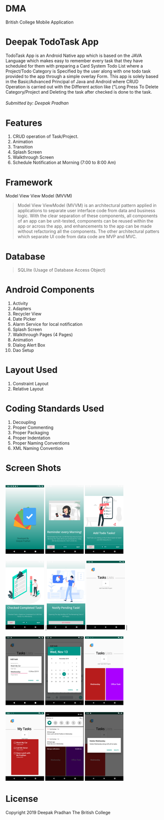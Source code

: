 # DMA
British College Mobile Application

# Deepak TodoTask App
TodoTask App is an Android Native app which is based on the JAVA Language which makes easy to remember every task that they have scheduled for them with preparing a Card System Todo List where a Project/Todo Category is Specified by the user along with one todo task provided to the app through a simple overlay Form. This app is solely based in the Basic/Advanced Principal of Java and Android where CRUD Operation is carried out with the Different action like ("Long Press To Delete Category/Project and Deleting the task after checked is done to the task. 

###### Submitted by: Deepak Pradhan

# Features
1. CRUD operation of Task/Project.
2. Animation
3. Transition 
4. Splash Screen
5. Walkthrough Screen
6. Schedule Notification at Morning (7:00 to 8:00 Am)

# Framework
Model View View Model (MVVM)
> Model View ViewModel (MVVM) is an architectural pattern applied in applications to separate user interface code from data and business logic. With the clear separation of these components, all components of an app can be unit-tested, components can be reused within the app or across the app, and enhancements to the app can be made without refactoring all the components.
The other architectural patters which separate UI code from data code are MVP and MVC.

# Database
> SQLlite (Usage of Database Access Object)

# Android Components
1. Activity
2. Adapters
3. Recycler View
4. Date Picker
5. Alarm Service for local notification
6. Splash Screen
7. Walkthrough Pages (4 Pages)
8. Animation 
9. Dialog Alert Box
10. Dao Setup

# Layout Used
1. Constraint Layout
2. Relative Layout


# Coding Standards Used
1. Decoupling
2. Proper Commenting
3. Proper Packaging
4. Proper Indentation
5. Proper Naming Conventions
6. XML Naming Convention

# Screen Shots

<img src="https://github.com/varun2948/DMA/blob/master/Screenshots/Screenshot_1.png" width="25%" height="20%" style="    margin-top: 20px;">  <img src="https://github.com/varun2948/DMA/blob/master/Screenshots/Screenshot_2.png" width="25%" height="20%" style="margin-top:20px;"> 
<img src="https://github.com/varun2948/DMA/blob/master/Screenshots/Screenshot_3.png" width="25%" height="20%" style="margin-top:20px;">   <img src="https://github.com/varun2948/DMA/blob/master/Screenshots/Screenshot_4.png" width="25%" height="20%" style="margin-top:20px;"> 
|<img src="https://github.com/varun2948/DMA/blob/master/Screenshots/Screenshot_5.png" width="25%" height="20%" style="margin-top:20px;">   <img src="https://github.com/varun2948/DMA/blob/master/Screenshots/Screenshot_6.png" width="25%" height="20%" style="margin-top:20px;"> 
|<img src="https://github.com/varun2948/DMA/blob/master/Screenshots/Screenshot_7.png" width="25%" height="20%" style="margin-top:20px;">   <img src="https://github.com/varun2948/DMA/blob/master/Screenshots/Screenshot_8.png" width="25%" height="20%" style="margin-top:20px;"> 
<img src="https://github.com/varun2948/DMA/blob/master/Screenshots/Screenshot_9.png" width="25%" height="20%" style="margin-top:20px;"> 
<img src="https://github.com/varun2948/DMA/blob/master/Screenshots/Screenshot_10.png" width="25%" height="20%" style="margin-top:20px;"> 
<img src="https://github.com/varun2948/DMA/blob/master/Screenshots/Screenshot_12.png" width="25%" height="20%" style="margin-top:20px;"> 
<img src="https://github.com/varun2948/DMA/blob/master/Screenshots/Screenshot_13.png" width="25%" height="20%" style="margin-top:20px;"> 


# License
Copyright 2019 Deepak Pradhan
The British College
